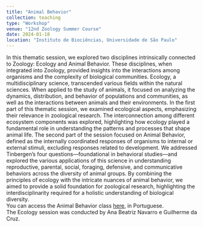 ```yaml
---
title: "Animal Behavior"
collection: teaching
type: "Workshop"
venue: "12nd Zoology Summer Course"
date: 2024-01-18
location: "Instituto de Biociências, Universidade de São Paulo"
---
```


In this thematic session, we explored two disciplines intrinsically connected to Zoology: Ecology and Animal Behavior. These disciplines, when integrated into Zoology, provided insights into the interactions among organisms and the complexity of biological communities. Ecology, a multidisciplinary science, transcended various fields within the natural sciences. When applied to the study of animals, it focused on analyzing the dynamics, distribution, and behavior of populations and communities, as well as the interactions between animals and their environments. In the first part of this thematic session, we examined ecological aspects, emphasizing their relevance in zoological research. The interconnection among different ecosystem components was explored, highlighting how ecology played a fundamental role in understanding the patterns and processes that shape animal life. The second part of the session focused on Animal Behavior, defined as the internally coordinated responses of organisms to internal or external stimuli, excluding responses related to development. We addressed Tinbergen’s four questions—foundational in behavioral studies—and explored the various applications of this science in understanding reproductive, parental, social, foraging, defensive, and communicative behaviors across the diversity of animal groups. By combining the principles of ecology with the intricate nuances of animal behavior, we aimed to provide a solid foundation for zoological research, highlighting the interdisciplinarity required for a holistic understanding of biological diversity.<br>
You can access the Animal Behavior class [here](http://laisgrossel.github.io/files/Comportamento_Animal_XIICVZoo.pdf), in Portuguese.<br>
The Ecology session was conducted by Ana Beatriz Navarro e Guilherme da Cruz. 
